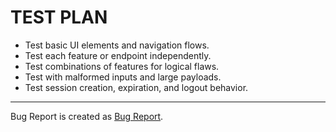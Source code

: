 # TEST PLAN

- Test basic UI elements and navigation flows.
- Test each feature or endpoint independently.
- Test combinations of features for logical flaws.
- Test with malformed inputs and large payloads.
- Test session creation, expiration, and logout behavior.


<hr>


Bug Report is created as [Bug Report](BugReport.md).